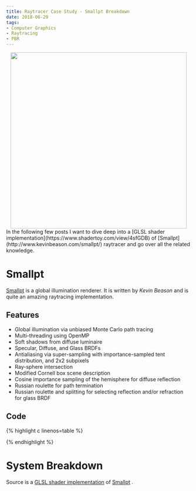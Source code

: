 ```yaml
---
title: Raytracer Case Study - Smallpt Breakdown
date: 2018-06-29
tags:
- Computer Graphics
- Raytracing
- PBR
---
```

<img src="http://www.kevinbeason.com/smallpt/result_25k.png" width="480"  style="display:block; margin:auto;">
In the following few posts I want to dive deep into a [GLSL shader implementation](https://www.shadertoy.com/view/4sfGDB) of [Smallpt](http://www.kevinbeason.com/smallpt/) raytracer and go over all the related knowledge.

# Smallpt
[Smallpt](http://www.kevinbeason.com/smallpt/) is a global illumination renderer. It is written by _Kevin Beason_ and is quite an amazing raytracing implementation.

## Features
- Global illumination via unbiased Monte Carlo path tracing
- Multi-threading using OpenMP
- Soft shadows from diffuse luminaire
- Specular, Diffuse, and Glass BRDFs
- Antialiasing via super-sampling with importance-sampled tent distribution, and 2x2 subpixels
- Ray-sphere intersection
- Modified Cornell box scene description
- Cosine importance sampling of the hemisphere for diffuse reflection
- Russian roulette for path termination
- Russian roulette and splitting for selecting reflection and/or refraction for glass BRDF

## Code
{% highlight c linenos=table %}

{% endhighlight %}

# System Breakdown
Source is a [GLSL shader implementation](https://www.shadertoy.com/view/4sfGDB) of [Smallpt](http://www.kevinbeason.com/smallpt/) .

